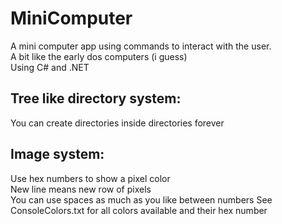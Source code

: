 # MiniComputer

A mini computer app using commands to interact with the user.  
A bit like the early dos computers (i guess)  
Using C# and .NET  


## Tree like directory system:  

You can create directories inside directories forever


## Image system:

Use hex numbers to show a pixel color  
New line means new row of pixels  
You can use spaces as much as you like between numbers
See ConsoleColors.txt for all colors available and their hex number
